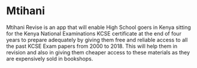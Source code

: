 # Mtihani
Mtihani Revise is an app that will enable High School goers in Kenya sitting for the Kenya National Examinations KCSE certificate at the end of  four years to prepare adequately by giving them free and reliable access to all the past KCSE Exam papers from 2000 to 2018. This will help them in revision and also in giving them cheaper access to these materials as they are expensively sold in bookshops.
